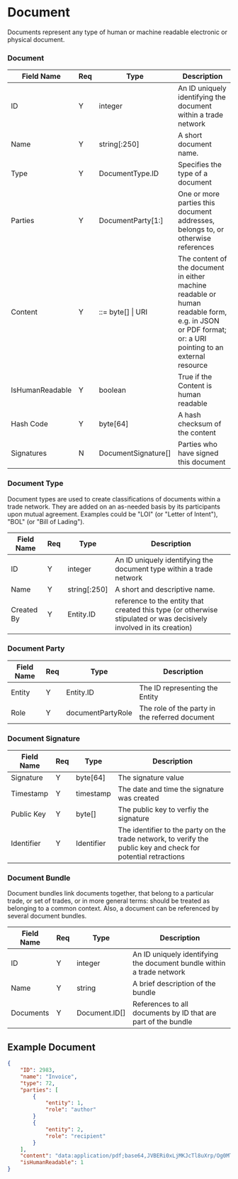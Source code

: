 # Document

Documents represent any type of human or machine readable electronic or physical document.

### Document

| Field Name | Req | Type | Description |
| - | - | - | - |
| ID | Y | integer | An ID uniquely identifying the document within a trade network |
| Name | Y | string[:250] | A short document name. |
| Type | Y | DocumentType.ID | Specifies the type of a document |
| Parties | Y | DocumentParty[1:] | One or more parties this document addresses, belongs to, or otherwise references |
| Content | Y | ::= byte[] \| URI | The content of the document in either machine readable or human readable form, e.g. in JSON or PDF format;<br />or: a URI pointing to an external resource |
| IsHumanReadable | Y | boolean | True if the Content is human readable |
| Hash Code | Y | byte[64] | A hash checksum of the content |
| Signatures | N | DocumentSignature[] | Parties who have signed this document |



### Document Type

Document types are used to create classifications of documents within a trade network. They are added on an as-needed basis by its participants upon mutual agreement. Examples could be "LOI" (or "Letter of Intent"), "BOL" (or "Bill of Lading").

| Field Name | Req  | Type         | Description                                                  |
| ---------- | ---- | ------------ | ------------------------------------------------------------ |
| ID         | Y    | integer      | An ID uniquely identifying the document type within a trade network |
| Name       | Y    | string[:250] | A short and descriptive name.                                |
| Created By | Y    | Entity.ID    | reference to the entity that created this type (or otherwise stipulated or was decisively involved in its creation) |



### Document Party

| Field Name | Req  | Type              | Description                                    |
| ---------- | ---- | ----------------- | ---------------------------------------------- |
| Entity     | Y    | Entity.ID         | The ID representing the Entity                 |
| Role       | Y    | documentPartyRole | The role of the party in the referred document |



### Document Signature

| Field Name | Req  | Type       | Description                                                  |
| ---------- | ---- | ---------- | ------------------------------------------------------------ |
| Signature  | Y    | byte[64]   | The signature value                                          |
| Timestamp  | Y    | timestamp  | The date and time the signature was created                  |
| Public Key | Y    | byte[]     | The public key to verfiy the signature                       |
| Identifier | Y    | Identifier | The identifier to the party on the trade network, to verify the public key and check for potential retractions |



### Document Bundle

Document bundles link documents together, that belong to a particular trade, or set of trades, or in more general terms: should be treated as belonging to a common context. Also, a document can be referenced by several document bundles.

| Field Name | Req  | Type          | Description                                                  |
| ---------- | ---- | ------------- | ------------------------------------------------------------ |
| ID         | Y    | integer       | An ID uniquely identifying the document bundle within a trade network |
| Name       | Y    | string        | A brief description of the bundle                            |
| Documents  | Y    | Document.ID[] | References to all documents by ID that are part of the bundle |





## Example Document

```json
{
	"ID": 2983,
	"name": "Invoice",
	"type": 72,
	"parties": [
		{
			"entity": 1,
			"role": "author"			
		}
		{
			"entity": 2,
			"role": "recipient"			
		}
	],
	"content": "data:application/pdf;base64,JVBERi0xLjMKJcTl8uXrp/Og0MTGCjMgMCBvYmoKPD...",
	"isHumanReadable": 1
}
```

